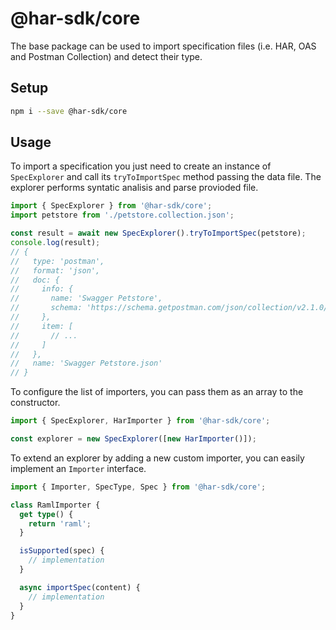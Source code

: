# @har-sdk/core

The base package can be used to import specification files (i.e. HAR, OAS and Postman Collection) and detect their type.

## Setup

```bash
npm i --save @har-sdk/core
```

## Usage

To import a specification you just need to create an instance of `SpecExplorer` and call its `tryToImportSpec` method passing the data file. The explorer performs syntatic analisis and parse provioded file.

```ts
import { SpecExplorer } from '@har-sdk/core';
import petstore from './petstore.collection.json';

const result = await new SpecExplorer().tryToImportSpec(petstore);
console.log(result);
// {
//   type: 'postman',
//   format: 'json',
//   doc: {
//     info: {
//       name: 'Swagger Petstore',
//       schema: 'https://schema.getpostman.com/json/collection/v2.1.0/collection.json'
//     },
//     item: [
//       // ...
//     ]
//   },
//   name: 'Swagger Petstore.json'
// }
```

To configure the list of importers, you can pass them as an array to the constructor.

```ts
import { SpecExplorer, HarImporter } from '@har-sdk/core';

const explorer = new SpecExplorer([new HarImporter()]);
```

To extend an explorer by adding a new custom importer, you can easily implement an `Importer` interface.

```ts
import { Importer, SpecType, Spec } from '@har-sdk/core';

class RamlImporter {
  get type() {
    return 'raml';
  }

  isSupported(spec) {
    // implementation
  }

  async importSpec(content) {
    // implementation
  }
}
```

